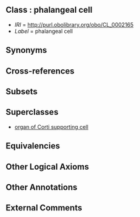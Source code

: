 
## Class : phalangeal cell

 * *IRI* = http://purl.obolibrary.org/obo/CL_0002165
 * *Label* = phalangeal cell

## Synonyms


## Cross-references


## Subsets


## Superclasses

 * [organ of Corti supporting cell](../../CL/90/CL_0002490.md)

## Equivalencies


## Other Logical Axioms


## Other Annotations


## External Comments


